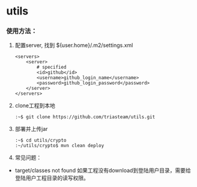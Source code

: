 # utils

### 使用方法：
1. 配置server,  找到 ${user.home}/.m2/settings.xml
    ```
    <servers>
        <server>
            # specified
            <id>github</id>
            <username>github_login_name</username>
            <password>github_login_password</password>
        </server>
    </servers>
    ```
2. clone工程到本地
    ```
    :~$ git clone https://github.com/triasteam/utils.git
    ```
3. 部署并上传jar
    ```
    :~$ cd utils/crypto
    :~/utils/crypto$ mvn clean deploy
    ```

 4. 常见问题：
  - target/classes not found
    如果工程没有download到登陆用户目录，需要给登陆用户工程目录的读写权限。
    
